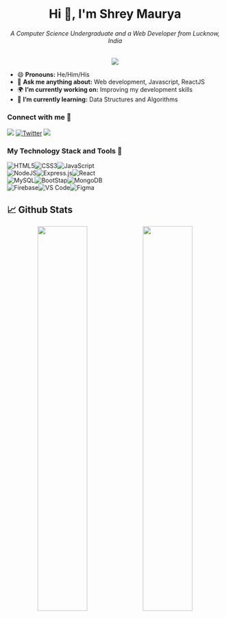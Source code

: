 <h1 align="center">Hi 👋, I'm Shrey Maurya</h1>
<h6 align="center">A Computer Science Undergraduate and a Web Developer from Lucknow, India</h3>

<p align="center">
<img src='https://komarev.com/ghpvc/?username=signifershrey' />
</p>



- 😄 **Pronouns:** He/Him/His
- 💬 **Ask me anything about:** Web development, Javascript, ReactJS
- 🌍 **I’m currently working on:** Improving my development skills
- 🌱 **I’m currently learning:** Data Structures and Algorithms



<h3 align="left">Connect with me 🤝 </h3> 
<p align="left">
 <a href="https://www.linkedin.com/in/shreymaurya/" target="blank"><img src="https://img.shields.io/badge/LinkedIn-0077B5?style=for-the-badge&logo=linkedin&logoColor=white" target="_blank"/></a>
 <a href="https://twitter.com/Shreyx_2000"><img alt="Twitter" src="https://img.shields.io/badge/twitter-%231DA1F2.svg?style=for-the-badge&logo=Twitter&logoColor=white" target="_blank"/></a> 
<a href="mailto:shreymaurya2000@gmail.com" target="blank"><img src="https://img.shields.io/badge/Gmail-D14836?style=for-the-badge&logo=gmail&logoColor=white" target="_blank"/></a>
</p>


### My Technology Stack and Tools 🔭

<div style='display: flex;'>
  <img alt="HTML5" src="https://img.shields.io/badge/html5-%23E34F26.svg?style=for-the-badge&logo=html5&logoColor=white" />
  <img alt="CSS3" src="https://img.shields.io/badge/css3-%231572B6.svg?style=for-the-badge&logo=css3&logoColor=white" />
  <img alt="JavaScript" src="https://img.shields.io/badge/javascript-%23323330.svg?style=for-the-badge&logo=javascript&logoColor=%23F7DF1E" />
</div>

<div style='display: flex;'>
  <img alt="NodeJS" src="https://img.shields.io/badge/node.js-%2343853D.svg?style=for-the-badge&logo=node-dot-js&logoColor=white" />
  <img alt="Express.js" src="https://img.shields.io/badge/express.js-%23404d59.svg?style=for-the-badge&logo=express&logoColor=%2361DAFB" />
  <img alt="React" src="https://img.shields.io/badge/react-%2320232a.svg?style=for-the-badge&logo=react&logoColor=%2361DAFB" />
</div>

<div style='display: flex;'>
  <img alt="MySQL" src="https://img.shields.io/badge/mysql-%2300f.svg?style=for-the-badge&logo=mysql&logoColor=white"/>
  <img alt="BootStap" src ="https://img.shields.io/badge/bootstrap-%23316192.svg?style=for-the-badge&logo=bootstrap&logoColor=white" />
  <img alt="MongoDB" src ="https://img.shields.io/badge/MongoDB-%234ea94b.svg?style=for-the-badge&logo=mongodb&logoColor=white" />
</div>

<div style='display: flex;'>
  <img alt="Firebase" src="https://img.shields.io/badge/firebase-%23039BE5.svg?style=for-the-badge&logo=firebase" />
  <img alt="VS Code" src="https://img.shields.io/badge/VSCode-0078d7.svg?style=for-the-badge&logo=visual-studio-code&logoColor=white" />
  <img alt="Figma" src="https://img.shields.io/badge/figma-%23F24E1E.svg?style=for-the-badge&logo=figma&logoColor=white" />
</div>



## 📈 Github Stats

<p align="center">
	
  <img width="48%" src="https://github-readme-stats.vercel.app/api?username=signifershrey&show_icons=true&theme=synthwave" />
  <img width="48%" src="https://github-readme-streak-stats.herokuapp.com/?user=signifershrey&theme=synthwave" />
</p>
 
